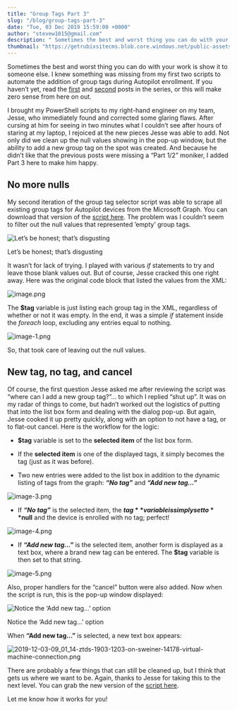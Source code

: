 ```yaml
---
title: "Group Tags Part 3"
slug: "/blog/group-tags-part-3"
date: "Tue, 03 Dec 2019 15:59:00 +0000"
author: "stevew1015@gmail.com"
description: " Sometimes the best and worst thing you can do with your work is show it to someone else. I knew something was missing from my first two scripts to automate the addition of group tags during Autopilot enrollment. If you haven’t yet, read the&nbsp;first&nbsp;and&nbsp;second&nbsp;posts in the series, or"
thumbnail: "https://getrubixsitecms.blob.core.windows.net/public-assets/content/v1/logo512.png"
---
```


Sometimes the best and worst thing you can do with your work is show it to someone else. I knew something was missing from my first two scripts to automate the addition of group tags during Autopilot enrollment. If you haven’t yet, read the [first](https://z0touch.home.blog/2019/11/30/autopilot-group-tags/) and [second](https://z0touch.home.blog/2019/12/02/group-tags-live/) posts in the series, or this will make zero sense from here on out.

I brought my PowerShell scripts to my right-hand engineer on my team, Jesse, who immediately found and corrected some glaring flaws. After cursing at him for seeing in two minutes what I couldn’t see after hours of staring at my laptop, I rejoiced at the new pieces Jesse was able to add. Not only did we clean up the null values showing in the pop-up window, but the ability to add a new group tag on the spot was created. And because he didn’t like that the previous posts were missing a “Part 1/2” moniker, I added Part 3 here to make him happy.

No more nulls
-------------

My second iteration of the group tag selector script was able to scrape all existing group tags for Autopilot devices from the Microsoft Graph. You can download that version of the [script here](https://z0tinstallers.blob.core.windows.net/configs/tagSelector2.ps1?sv=2019-02-02&ss=b&srt=sco&sp=rwdlac&se=2020-12-31T22:44:02Z&st=2019-12-02T14:44:02Z&spr=https&sig=kg2j7kOXkWNZQieiYVhDoqVfIzCA1npLF7eYtoTwQ4I%3D). The problem was I couldn’t seem to filter out the null values that represented ’empty’ group tags.

![Let’s be honest; that’s disgusting](https://getrubixsitecms.blob.core.windows.net/public-assets/content/v1/5dd365a31aa1fd743bc30b8e/1581090890315-0EZUWB9IQCY4ULIVGR2M/image-asset.png)

Let’s be honest; that’s disgusting

It wasn’t for lack of trying. I played with various _if_ statements to try and leave those blank values out. But of course, Jesse cracked this one right away. Here was the original code block that listed the values from the XML:

![image.png](https://getrubixsitecms.blob.core.windows.net/public-assets/content/v1/5dd365a31aa1fd743bc30b8e/1581090919355-WIZB3PS14854LTAAHANU/image.png)

The **$tag** variable is just listing each group tag in the XML, regardless of whether or not it was empty. In the end, it was a simple _if_ statement inside the _foreach_ loop, excluding any entries equal to nothing.

![image-1.png](https://getrubixsitecms.blob.core.windows.net/public-assets/content/v1/5dd365a31aa1fd743bc30b8e/1581090945897-XFN1PSOYPORV6826ACM8/image-1.png)

So, that took care of leaving out the null values.

New tag, no tag, and cancel
---------------------------

Of course, the first question Jesse asked me after reviewing the script was “where can I add a new group tag?”… to which I replied “shut up”. It was on my radar of things to come, but hadn’t worked out the logistics of putting that into the list box form and dealing with the dialog pop-up. But again, Jesse cooked it up pretty quickly, along with an option to not have a tag, or to flat-out cancel. Here is the workflow for the logic:

-   **$tag** variable is set to the **selected item** of the list box form.
    
-   If the **selected item** is one of the displayed tags, it simply becomes the tag (just as it was before).
    
-   Two new entries were added to the list box in addition to the dynamic listing of tags from the graph: **_“No tag”_** and **_“Add new tag…”_**
    

![image-3.png](https://getrubixsitecms.blob.core.windows.net/public-assets/content/v1/5dd365a31aa1fd743bc30b8e/1581090998998-91WXPKSH4B6TEKZSDHNP/image-3.png)

-   If **_“No tag”_** is the selected item, the **$tag** variable is simply set to **$null** and the device is enrolled with no tag; perfect!
    

![image-4.png](https://getrubixsitecms.blob.core.windows.net/public-assets/content/v1/5dd365a31aa1fd743bc30b8e/1581091034056-IZUY8GPNBB4XQ0381F0R/image-4.png)

-   If **_“Add new tag…”_** is the selected item, another form is displayed as a text box, where a brand new tag can be entered. The **$tag** variable is then set to that string.
    

![image-5.png](https://getrubixsitecms.blob.core.windows.net/public-assets/content/v1/5dd365a31aa1fd743bc30b8e/1581091055091-XQBBPTY64PLMHDW7MB56/image-5.png)

Also, proper handlers for the “cancel” button were also added. Now when the script is run, this is the pop-up window displayed:

![Notice the ‘Add new tag…’ option](https://getrubixsitecms.blob.core.windows.net/public-assets/content/v1/5dd365a31aa1fd743bc30b8e/1581091133882-R9NCGOTBVRWQE9ITMCWR/2019-12-03-09_00_36-ztds-1903-1203-on-sweiner-14178-virtual-machine-connection.png)

Notice the ‘Add new tag…’ option

When **“Add new tag…”** is selected, a new text box appears:

![2019-12-03-09_01_14-ztds-1903-1203-on-sweiner-14178-virtual-machine-connection.png](https://getrubixsitecms.blob.core.windows.net/public-assets/content/v1/5dd365a31aa1fd743bc30b8e/1581091165997-PR5FWNRTN9N65B9MRQD4/2019-12-03-09_01_14-ztds-1903-1203-on-sweiner-14178-virtual-machine-connection.png)

There are probably a few things that can still be cleaned up, but I think that gets us where we want to be. Again, thanks to Jesse for taking this to the next level. You can grab the new version of the [script here](https://z0tinstallers.blob.core.windows.net/configs/tagSelector3.ps1?sv=2019-02-02&ss=b&srt=sco&sp=rwdlac&se=2020-12-31T22:44:02Z&st=2019-12-02T14:44:02Z&spr=https&sig=kg2j7kOXkWNZQieiYVhDoqVfIzCA1npLF7eYtoTwQ4I%3D).

Let me know how it works for you!
